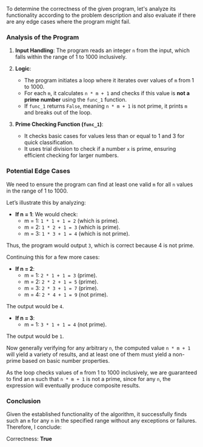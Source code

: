 To determine the correctness of the given program, let's analyze its functionality according to the problem description and also evaluate if there are any edge cases where the program might fail.

### Analysis of the Program

1. **Input Handling**: The program reads an integer `n` from the input, which falls within the range of 1 to 1000 inclusively.

2. **Logic**:
   - The program initiates a loop where it iterates over values of `m` from 1 to 1000.
   - For each `m`, it calculates `n * m + 1` and checks if this value is **not a prime number** using the `func_1` function.
   - If `func_1` returns `False`, meaning `n * m + 1` is not prime, it prints `m` and breaks out of the loop.

3. **Prime Checking Function (`func_1`)**:
   - It checks basic cases for values less than or equal to 1 and 3 for quick classification.
   - It uses trial division to check if a number `x` is prime, ensuring efficient checking for larger numbers.

### Potential Edge Cases

We need to ensure the program can find at least one valid `m` for all `n` values in the range of 1 to 1000. 

Let’s illustrate this by analyzing:
- **If n = 1**: We would check:
  - m = 1: `1 * 1 + 1 = 2` (which is prime).
  - m = 2: `1 * 2 + 1 = 3` (which is prime).
  - m = 3: `1 * 3 + 1 = 4` (which is not prime).
  
Thus, the program would output `3`, which is correct because 4 is not prime.

Continuing this for a few more cases:
- **If n = 2**: 
  - m = 1: `2 * 1 + 1 = 3` (prime).
  - m = 2: `2 * 2 + 1 = 5` (prime).
  - m = 3: `2 * 3 + 1 = 7` (prime).
  - m = 4: `2 * 4 + 1 = 9` (not prime).
  
The output would be `4`.

- **If n = 3**:
  - m = 1: `3 * 1 + 1 = 4` (not prime).
  
The output would be `1`.

Now generally verifying for any arbitrary `n`, the computed value `n * m + 1` will yield a variety of results, and at least one of them must yield a non-prime based on basic number properties. 

As the loop checks values of `m` from 1 to 1000 inclusively, we are guaranteed to find an `m` such that `n * m + 1` is not a prime, since for any `n`, the expression will eventually produce composite results.

### Conclusion

Given the established functionality of the algorithm, it successfully finds such an `m` for any `n` in the specified range without any exceptions or failures. Therefore, I conclude:

Correctness: **True**